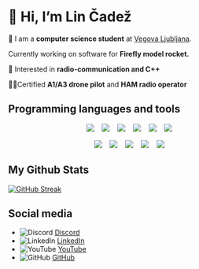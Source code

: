 # 👋 Hi, I’m Lin Čadež

🚀 I am a **computer science student** at [Vegova Ljubljana](https://www.vegova.si/).

Currently working on software for **Firefly model rocket.**

🌱 Interested in **radio-communication and C++**

🚁📡Certified **A1/A3 drone pilot** and **HAM radio operator**


## Programming languages and tools

<p align='center'>
    <img src="https://img.shields.io/badge/CSS-239120?&style=for-the-badge&logo=css3&logoColor=white" />
    &nbsp;&nbsp;
    <img src="https://img.shields.io/badge/JavaScript-F7DF1E?style=for-the-badge&logo=javascript&logoColor=black">
    &nbsp;&nbsp;
    <img src="https://img.shields.io/badge/Node.js-43853D?style=for-the-badge&logo=node.js&logoColor=white">
    &nbsp;&nbsp;
    <img src="https://img.shields.io/badge/React-20232A?style=for-the-badge&logo=react&logoColor=61DAFB">
    &nbsp;&nbsp;
    <img src="https://img.shields.io/badge/Express.js-404D59?style=for-the-badge">
    &nbsp;&nbsp;
    <img src="https://img.shields.io/badge/Markdown-000000?style=for-the-badge&logo=markdown&logoColor=white">
    &nbsp;&nbsp;
</p>

<p align='center'>
    <img src="https://img.shields.io/badge/Assembly-000000?style=for-the-badge&logo=markdown&logoColor=white">
    &nbsp;&nbsp;
    <img src="https://img.shields.io/badge/Python-1E415E?style=for-the-badge&logo=python&logoColor=white" />
    &nbsp;&nbsp;
    <img src="https://img.shields.io/badge/Visual_Studio_Code-0078D4?style=for-the-badge&logo=visual%20studio%20code&logoColor=white" />
    &nbsp;&nbsp;
    <img src="https://img.shields.io/badge/Git-F05032?style=for-the-badge&logo=git&logoColor=white" />
    &nbsp;&nbsp;
    <img src="https://img.shields.io/badge/HTML-239120?style=for-the-badge&logo=html5&logoColor=white">
    &nbsp;&nbsp;
</p>

## My Github Stats

[![GitHub Streak](https://streak-stats.demolab.com?user=lin-cadez&theme=tokyonight&border_radius=10&date_format=j%2Fn%5B%2FY%5D)](https://git.io/streak-stats)

## Social media

- ![Discord](https://img.shields.io/badge/Discord-%235865F2.svg?style=for-the-badge&logo=discord&logoColor=white) [Discord](https://discordapp.com/users/989076547732402186)
- ![LinkedIn](https://img.shields.io/badge/LinkedIn-0077B5?style=for-the-badge&logo=linkedin&logoColor=white) [LinkedIn](https://www.linkedin.com/in/lin-%C4%8Dade%C5%BE-7693142b0/)
- ![YouTube](https://img.shields.io/badge/YouTube-FF0000?style=for-the-badge&logo=youtube&logoColor=white) [YouTube](https://www.youtube.com/@lincadez) 
- ![GitHub](https://img.shields.io/badge/GitHub-100000?style=for-the-badge&logo=github&logoColor=white) [GitHub](https://www.github.com/lin-cadez)
